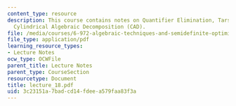 ```yaml
---
content_type: resource
description: This course contains notes on Quantifier Elimination, Tarski-Seidenberg,
  Cylindrical Algebraic Decomposition (CAD).
file: /media/courses/6-972-algebraic-techniques-and-semidefinite-optimization-spring-2006/3c23151a7badcd14fdeea579faa83f3a_lecture_18.pdf
file_type: application/pdf
learning_resource_types:
- Lecture Notes
ocw_type: OCWFile
parent_title: Lecture Notes
parent_type: CourseSection
resourcetype: Document
title: lecture_18.pdf
uid: 3c23151a-7bad-cd14-fdee-a579faa83f3a
---
```


